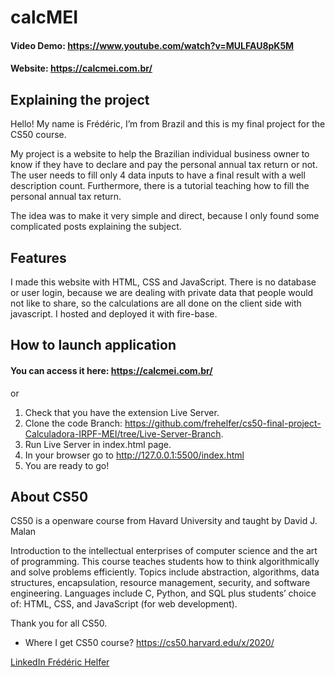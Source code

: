 # calcMEI

#### Video Demo: https://www.youtube.com/watch?v=MULFAU8pK5M

#### Website: https://calcmei.com.br/

## Explaining the project

Hello! My name is Frédéric, I’m from Brazil and this is my final project for the CS50 course.

My project is a website to help the Brazilian individual business owner to know if they have to declare and pay the personal annual tax return or not.
The user needs to fill only 4 data inputs to have a final result with a well description count. Furthermore, there is a tutorial teaching how to fill the personal annual tax return.

The idea was to make it very simple and direct, because I only found some complicated posts explaining the subject.

## Features

I made this website with HTML, CSS and JavaScript.
There is no database or user login, because we are dealing with private data that people would not like to share, so the calculations are all done on the client side with javascript.
I hosted and deployed it with fire-base.

## How to launch application

#### You can access it here: https://calcmei.com.br/

or

1. Check that you have the extension Live Server.
2. Clone the code Branch: https://github.com/frehelfer/cs50-final-project-Calculadora-IRPF-MEI/tree/Live-Server-Branch.
3. Run Live Server in index.html page.
4. In your browser go to http://127.0.0.1:5500/index.html
5. You are ready to go!

## About CS50

CS50 is a openware course from Havard University and taught by David J. Malan

Introduction to the intellectual enterprises of computer science and the art of programming. This course teaches students how to think algorithmically and solve problems efficiently. Topics include abstraction, algorithms, data structures, encapsulation, resource management, security, and software engineering. Languages include C, Python, and SQL plus students’ choice of: HTML, CSS, and JavaScript (for web development).

Thank you for all CS50.

- Where I get CS50 course?
  https://cs50.harvard.edu/x/2020/

[LinkedIn Frédéric Helfer](https://www.linkedin.com/in/frehelfer/)
